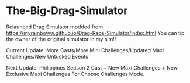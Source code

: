 # The-Big-Drag-Simulator
Relaunced Drag Simulator modded from https://myrainboww.github.io/Drag-Race-Simulator/index.html 
You can tip the owner of the original simulator in my sim!!

Current Update: More Casts/More Mini Challenges/Updated Maxi Challenges/New Untucked Events

Next Update: Philippines Season 2 Cast + New Maxi Challenges + New Exclusive Maxi Challenges For Choose Challenges Mode. 
